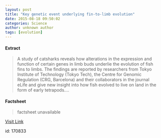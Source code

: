 ```yaml
---
layout: post
title: "Key genetic event underlying fin-to-limb evolution"
date: 2015-08-18 09:50:02
categories: Science
author: unknown author
tags: [evolution]
---
```



#### Extract
>A study of catsharks reveals how alterations in the expression and function of certain genes in limb buds underlie the evolution of fish fins to limbs. The findings are reported by researchers from Tokyo Institute of Technology (Tokyo Tech), the Centre for Genomic Regulation (CRG, Barcelona) and their collaborators in the journal eLife and give new insight into how fish evolved to live on land in the form of early tetrapods....

#### Factsheet
>factsheet unavailable

[Visit Link](http://phys.org/news/2015-08-key-genetic-event-underlying-fin-to-limb.html)

id:  170833


